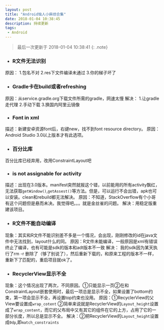 ```yaml
---
layout: post
title: "Android恼人小麻烦合集"
date: 2018-01-04 10:38:45
description: 持续更新
tags: 
 - Android
---
```

> 最后一次更新于 2018-01-04 10:38:41
{: .note}

* ### R文件无法识别
原因：
1.包名不对
2.res下文件编译未通过
3.你的梯子坏了
* ### Gradle卡在build或者refreshing
原因：从service.gradle.org下载文件所需的gradle，网速太慢
解决：
1.让gradle走代理
2.手动下载
3.换国内阿里云镜像
* ### Font in xml
描述：新建安卓资源font后，右键new，找不到font resource directory。
原因：Android Studio 3.0以上版本才有此选项。
* ### 百分比库
百分比库已经弃用，改用ConstraintLayout吧
* ### is not assignable for activity
描述：出现在3.0版本。manifest突然就报这个错，以前能用的所有activity飘红，无法获取`getWindow()`,`getAssest()`等方法。但是，可以运行不会出错，apk也可以安装。clean和rebuild都无法解决。
原因：不知道，StackOverflow有个小哥有这个问题但是悬而未决。我觉得吧。。。就是金丝雀的问题。
解决：用稳定版重建该项目。

* ### R文件不能自动编译
现象：其实和R文件不能识别差不多是一个情况，会出现，刚刚修改的id在java文件中无法找到，layout什么的同。
原因：R文件未能编译，一般原因是xml有错误终止了编译，也有可能是sdk的版本和adt版本不一致
解决：
我的sdk因为某天执行了rm -r 删除了（够了别说了），然后重新下载的，和原来工程的版本不一样，重新下了匹配的，重启项目就ok了。


* ### RecyclerView显示不全
现象：这个情况出现了两次，不同原因。①只能显示一页②在和ConstraintLayout嵌套使用时，最后一项总是显示不全，如果设置了bottom约束，第一项会显示不全，再设置top约束也没用。
原因：①RecyclerView的父View要设置成`wrap_cotent`
②简单来说就是RecyclerView的`Layout_height`设置成了`wrap_content`，而它的父布局中又有其它的组件在它的上方，占用了它的一部分长度，所以总是显示不全。
解决：②把RecyclerView的`Layout_height`设置成`0dp`,即`match_constraints`


